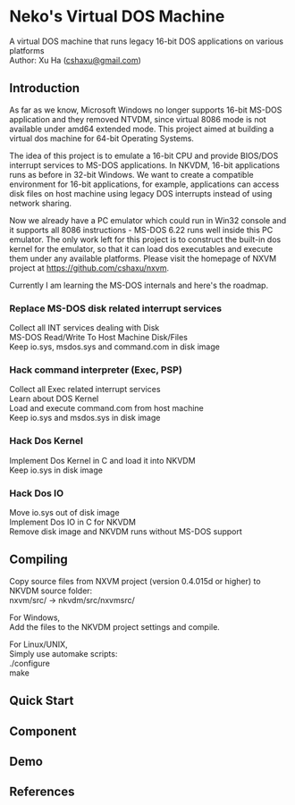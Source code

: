 Neko's Virtual DOS Machine
==========================
A virtual DOS machine that runs legacy 16-bit DOS applications on various platforms  
Author: Xu Ha (cshaxu@gmail.com)  


Introduction
------------
As far as we know, Microsoft Windows no longer supports 16-bit MS-DOS application and they removed NTVDM, since virtual 8086 mode is not available under amd64 extended mode. This project aimed at building a virtual dos machine for 64-bit Operating Systems.  


The idea of this project is to emulate a 16-bit CPU and provide BIOS/DOS interrupt services to MS-DOS applications. In NKVDM, 16-bit applications runs as before in 32-bit Windows. We want to create a compatible environment for 16-bit applications, for example, applications can access disk files on host machine using legacy DOS interrupts instead of using network sharing.  


Now we already have a PC emulator which could run in Win32 console and it supports all 8086 instructions - MS-DOS 6.22 runs well inside this PC emulator. The only work left for this project is to construct the built-in dos kernel for the emulator, so that it can load dos executables and execute them under any available platforms. Please visit the homepage of NXVM project at https://github.com/cshaxu/nxvm.  


Currently I am learning the MS-DOS internals and here's the roadmap.  


### Replace MS-DOS disk related interrupt services  
Collect all INT services dealing with Disk  
MS-DOS Read/Write To Host Machine Disk/Files  
Keep io.sys, msdos.sys and command.com in disk image  


### Hack command interpreter (Exec, PSP)  
Collect all Exec related interrupt services  
Learn about DOS Kernel  
Load and execute command.com from host machine  
Keep io.sys and msdos.sys in disk image  


### Hack Dos Kernel  
Implement Dos Kernel in C and load it into NKVDM  
Keep io.sys in disk image  


### Hack Dos IO  
Move io.sys out of disk image  
Implement Dos IO in C for NKVDM  
Remove disk image and NKVDM runs without MS-DOS support  


Compiling
---------
Copy source files from NXVM project (version 0.4.015d or higher) to NKVDM source folder:  
nxvm/src/ -> nkvdm/src/nxvmsrc/  


For Windows,  
Add the files to the NKVDM project settings and compile.  


For Linux/UNIX,  
Simply use automake scripts:  
./configure  
make  


Quick Start
-----------


Component
---------


Demo
----


References
----------
